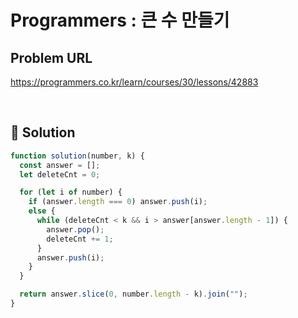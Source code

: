 # Programmers : 큰 수 만들기

## Problem URL

https://programmers.co.kr/learn/courses/30/lessons/42883

<br/>

## 🚩 Solution

```js
function solution(number, k) {
  const answer = [];
  let deleteCnt = 0;

  for (let i of number) {
    if (answer.length === 0) answer.push(i);
    else {
      while (deleteCnt < k && i > answer[answer.length - 1]) {
        answer.pop();
        deleteCnt += 1;
      }
      answer.push(i);
    }
  }

  return answer.slice(0, number.length - k).join("");
}
```
